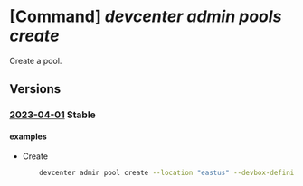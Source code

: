 # [Command] _devcenter admin pools create_

Create a pool.

## Versions

### [2023-04-01](/Resources/mgmt-plane/L3N1YnNjcmlwdGlvbnMve30vcmVzb3VyY2Vncm91cHMve30vcHJvdmlkZXJzL21pY3Jvc29mdC5kZXZjZW50ZXIvcHJvamVjdHMve30vcG9vbHMve30=/2023-04-01.xml) **Stable**

<!-- mgmt-plane /subscriptions/{}/resourcegroups/{}/providers/microsoft.devcenter/projects/{}/pools/{} 2023-04-01 -->

#### examples

- Create
    ```bash
        devcenter admin pool create --location "eastus" --devbox-definition-name "WebDevBox" --network-connection-name "Network1-westus2" --pool-name "DevPool" --project-name "DevProject" --resource-group "rg1" --local-administrator "Enabled" --stop-on-disconnect grace-period-minutes="60" status="Enabled"
    ```
